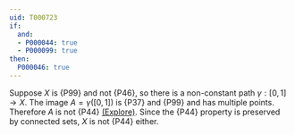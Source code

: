 ```yaml
---
uid: T000723
if:
  and:
  - P000044: true
  - P000099: true
then:
  P000046: true
---
```


Suppose $X$ is {P99} and not {P46},
so there is a non-constant path $\gamma:[0,1]\to X$.
The image $A=\gamma([0,1])$ is {P37} and {P99} and has multiple points.
Therefore $A$ is not {P44}
[(Explore)](https://topology.pi-base.org/spaces?q=Path+connected%2BUS%2BHas+multiple+points%2BBiconnected).
Since the {P44} property is preserved by connected sets,
$X$ is not {P44} either.
